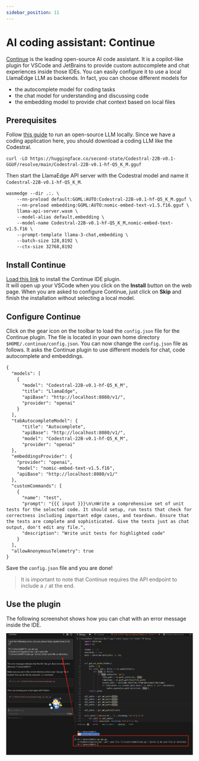 ```yaml
---
sidebar_position: 11
---
```


# AI coding assistant: Continue

[Continue](https://github.com/continuedev/continue) is the leading open-source AI code assistant.
It is a copilot-like plugin for VSCode and JetBrains to provide custom autocomplete and chat experiences inside 
those IDEs. You can easily configure it to use a local LlamaEdge LLM as backends. In fact, you can choose different models for

* the autocomplete model for coding tasks
* the chat model for understanding and discussing code
* the embedding model to provide chat context based on local files

## Prerequisites

Follow [this guide](intro) to run an open-source LLM locally.
Since we have a coding application here, you should download a coding LLM like the Codestral.

```
curl -LO https://huggingface.co/second-state/Codestral-22B-v0.1-GGUF/resolve/main/Codestral-22B-v0.1-hf-Q5_K_M.gguf
```

Then start the LlamaEdge API server with the Codestral model and name it `Codestral-22B-v0.1-hf-Q5_K_M`.

```
wasmedge --dir .:. \
    --nn-preload default:GGML:AUTO:Codestral-22B-v0.1-hf-Q5_K_M.gguf \
    --nn-preload embedding:GGML:AUTO:nomic-embed-text-v1.5.f16.gguf \
    llama-api-server.wasm \
    --model-alias default,embedding \
    --model-name Codestral-22B-v0.1-hf-Q5_K_M,nomic-embed-text-v1.5.f16 \
    --prompt-template llama-3-chat,embedding \
    --batch-size 128,8192 \
    --ctx-size 32768,8192
```

## Install Continue

[Load this link](https://marketplace.visualstudio.com/items?itemName=Continue.continue) to install the Continue IDE plugin.  
It will open up your VSCode when you click on the **Install** button on the web page. When you are
asked to configure Continue, just click on **Skip** and finish the installation without selecting a local model.

## Configure Continue

Click on the gear icon on the toolbar to load the `config.json` file for the Continue plugin. The file is located
in your own home directory `$HOME/.continue/config.json`.
You can now change the `config.json` file as follows. 
It asks the Continue plugin to use different models for 
chat, code autocomplete and embeddings.

```
{
  "models": [
    {
      "model": "Codestral-22B-v0.1-hf-Q5_K_M",
      "title": "LlamaEdge",
      "apiBase": "http://localhost:8080/v1/",
      "provider": "openai"
    }
  ],
  "tabAutocompleteModel": {
      "title": "Autocomplete",
      "apiBase": "http://localhost:8080/v1/",
      "model": "Codestral-22B-v0.1-hf-Q5_K_M",
      "provider": "openai"
  },
  "embeddingsProvider": {
    "provider": "openai",
    "model": "nomic-embed-text-v1.5.f16",
    "apiBase": "http://localhost:8080/v1/"
  },
  "customCommands": [
    {
      "name": "test",
      "prompt": "{{{ input }}}\n\nWrite a comprehensive set of unit tests for the selected code. It should setup, run tests that check for correctness including important edge cases, and teardown. Ensure that the tests are complete and sophisticated. Give the tests just as chat output, don't edit any file.",
      "description": "Write unit tests for highlighted code"
    }
  ],
  "allowAnonymousTelemetry": true
}
```

Save the `config.json` file and you are done!

> It is important to note that Continue requires the API endpoint to include a `/` at the end.

## Use the plugin

The following screenshot shows how you can chat with an error message
inside the IDE.

![](continue-01.png)



